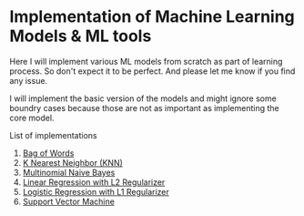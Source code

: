 # Implementation of Machine Learning Models & ML tools
Here I will implement various ML models from scratch as part of learning process. So don't expect it to be perfect. And please let me know if you find any issue.

I will implement the basic version of the models and might ignore some boundry cases because those are not as important as implementing the core model.

List of implementations
  1. <a href="https://github.com/scsanjay/ml_from_scratch/blob/main/01.%20Text%20to%20Vector/Bow.ipynb">Bag of Words</a>
  2. <a href="https://github.com/scsanjay/ml_from_scratch/blob/main/02.%20K%20Nearest%20Neighbor%20(KNN)/Knn.ipynb">K Nearest Neighbor (KNN)</a>
  3. <a href="https://github.com/scsanjay/ml_from_scratch/blob/main/03.%20Naive%20Bayes/MultinomialNaiveBayes.ipynb">Multinomial Naive Bayes</a> 
  4. <a href="https://github.com/scsanjay/ml_from_scratch/blob/main/04.%20Linear%20Regression/LinearRegression.ipynb">Linear Regression with L2 Regularizer</a> 
  5. <a href="https://github.com/scsanjay/ml_from_scratch/blob/main/05.%20Logistic%20Regression/LogisticRegression.ipynb">Logistic Regression with L1 Regularizer</a> 
  6. <a href="https://github.com/scsanjay/ml_from_scratch/blob/main/06.%20Support%20Vector%20Machine/SVM.ipynb">Support Vector Machine</a> 
